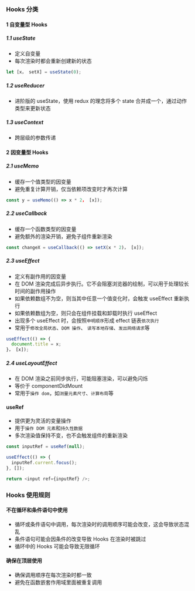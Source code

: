 ### Hooks 分类

#### 1 自变量型 Hooks

##### 1.1 useState

- 定义自变量
- 每次渲染时都会重新创建新的状态

```js
let [x， setX] = useState(0);
```

##### 1.2 useReducer

- 进阶版的 useState，使用 redux 的理念将多个 state 合并成一个，通过动作类型来更新状态

##### 1.3 useContext

- 跨层级的参数传递

#### 2 因变量型 Hooks

##### 2.1 useMemo

- 缓存一个值类型的因变量
- 避免重复计算开销，仅当依赖项改变时才再次计算

```js
const y = useMemo(() => x * 2， [x]);
```

##### 2.2 useCallback

- 缓存一个函数类型的因变量
- 避免额外的渲染开销，避免子组件重新渲染

```js
const changeX = useCallback(() => setX(x * 2)， [x]);
```

##### 2.3 useEffect

- 定义有副作用的因变量
- 在 DOM 渲染完成后异步执行。它不会阻塞浏览器的绘制，可以用于处理较长时间的副作用操作
- 如果依赖数组不为空，则当其中任意一个值变化时，会触发 useEffect 重新执行
- 如果依赖数组为空，则只会在组件挂载和卸载时执行 useEffect
- 出现多个 useEffect 时，会按照`申明顺序`形成 effect 链表`依次执行`
- 常用于`修改全局状态`、`DOM 操作`、 `读写本地存储`、`发出网络请求`等

```js
useEffect(() => {
  document.title = x;
}， [x]);
```

##### 2.4 useLayoutEffect

- 在 DOM 渲染之前同步执行，可能阻塞渲染，可以避免闪烁
- 等价于 componentDidMount
- 常用于`操作 dom`，如`测量元素尺寸`、`计算布局`等

#### useRef

- 提供更为灵活的变量操作
- 用于`操作 DOM 元素`和`持久性数据`
- 多次渲染值保持不变，也不会触发组件的重新渲染

```js
const inputRef = useRef(null);

useEffect(() => {
  inputRef.current.focus();
}, []);

return <input ref={inputRef} />;
```

### Hooks 使用规则

#### 不在循环和条件语句中使用

- 循环或条件语句中调用，每次渲染时的调用顺序可能会改变，这会导致状态混乱
- 条件语句可能会因条件的改变导致 Hooks 在渲染时被跳过
- 循环中的 Hooks 可能会导致无限循环

#### 确保在顶层使用

- 确保调用顺序在每次渲染时都一致
- 避免在函数嵌套作用域里面被重复调用
